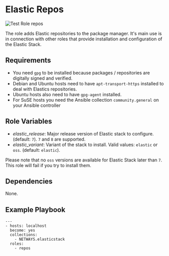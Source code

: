 Elastic Repos
=========

![Test Role repos](https://github.com/NETWAYS/ansible-collection-elasticstack/actions/workflows/test_role_repos.yml/badge.svg)

The role adds Elastic repositories to the package manager. It's main use is in connection with other roles that provide installation and configuration of the Elastic Stack.

Requirements
------------

* You need `gpg` to be installed because packages / repositories are digitally signed and verified.
* Debian and Ubuntu hosts need to have `apt-transport-https` installed to deal with Elastics repositories.
* Ubuntu hosts also need to have `gpg-agent` installed.
* For SuSE hosts you need the Ansible collection `community.general` on your Ansible controller

Role Variables
--------------

* *elastic_release*: Major release version of Elastic stack to configure. (default: `7`). `7` and `8` are supported.
* *elastic_variant*: Variant of the stack to install. Valid values: `elastic` or `oss`. (default: `elastic`).

Please note that no `oss` versions are available for Elastic Stack later than `7`. This role will fail if you try to install them.

Dependencies
------------

None.

Example Playbook
----------------

    ---
    - hosts: localhost
      become: yes
      collections:
        - NETWAYS.elasticstack
      roles:
        - repos
